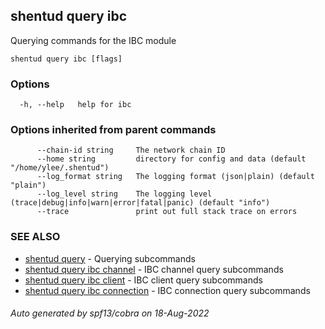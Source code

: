 ## shentud query ibc

Querying commands for the IBC module

```
shentud query ibc [flags]
```

### Options

```
  -h, --help   help for ibc
```

### Options inherited from parent commands

```
      --chain-id string     The network chain ID
      --home string         directory for config and data (default "/home/ylee/.shentud")
      --log_format string   The logging format (json|plain) (default "plain")
      --log_level string    The logging level (trace|debug|info|warn|error|fatal|panic) (default "info")
      --trace               print out full stack trace on errors
```

### SEE ALSO

* [shentud query](shentud_query.md)	 - Querying subcommands
* [shentud query ibc channel](shentud_query_ibc_channel.md)	 - IBC channel query subcommands
* [shentud query ibc client](shentud_query_ibc_client.md)	 - IBC client query subcommands
* [shentud query ibc connection](shentud_query_ibc_connection.md)	 - IBC connection query subcommands

###### Auto generated by spf13/cobra on 18-Aug-2022
